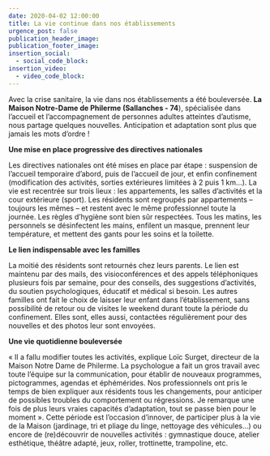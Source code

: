 ```yaml
---
date: 2020-04-02 12:00:00
title: La vie continue dans nos établissements
urgence_post: false
publication_header_image:
publication_footer_image:
insertion_social:
  - social_code_block:
insertion_video:
  - video_code_block:
---
```


Avec la crise sanitaire, la vie dans nos &eacute;tablissements a &eacute;t&eacute; boulevers&eacute;e.&nbsp;**La Maison Notre-Dame de Philerme (Sallanches - 74**), sp&eacute;cialis&eacute;e dans l’accueil et l’accompagnement de personnes adultes atteintes d’autisme, nous partage quelques nouvelles. Anticipation et adaptation sont plus que jamais les mots d’ordre \!

**Une mise en place progressive des directives nationales**

Les directives nationales ont &eacute;t&eacute; mises en place par &eacute;tape : suspension de l’accueil temporaire d’abord, puis de l’accueil de jour, et enfin confinement (modification des activit&eacute;s, sorties ext&eacute;rieures limit&eacute;es &agrave; 2 puis 1 km…). La vie est recentr&eacute;e sur trois lieux : les appartements, les salles d’activit&eacute;s et la cour ext&eacute;rieure (sport). Les r&eacute;sidents sont regroup&eacute;s par appartements – toujours les m&ecirc;mes – et restent avec le m&ecirc;me professionnel toute la journ&eacute;e. Les r&egrave;gles d’hygi&egrave;ne sont bien s&ucirc;r respect&eacute;es. Tous les matins, les personnels se d&eacute;sinfectent les mains, enfilent un masque, prennent leur temp&eacute;rature, et mettent des gants pour les soins et la toilette.

**Le lien indispensable avec les familles**

La moiti&eacute; des r&eacute;sidents sont retourn&eacute;s chez leurs parents. Le lien est maintenu par des mails, des visioconf&eacute;rences et des appels t&eacute;l&eacute;phoniques plusieurs fois par semaine, pour des conseils, des suggestions d’activit&eacute;s, du soutien psychologiques, &eacute;ducatif et m&eacute;dical si besoin. Les autres familles ont fait le choix de laisser leur enfant dans l’&eacute;tablissement, sans possibilit&eacute; de retour ou de visites le weekend durant toute la p&eacute;riode du confinement. Elles sont, elles aussi, contact&eacute;es r&eacute;guli&egrave;rement pour des nouvelles et des photos leur sont envoy&eacute;es.

**Une vie quotidienne boulevers&eacute;e**

&laquo; Il a fallu modifier toutes les activit&eacute;s, explique Loïc Surget, directeur de la Maison Notre Dame de Philerme. La psychologue a fait un gros travail avec toute l’&eacute;quipe sur la communication, pour &eacute;tablir de nouveaux programmes, pictogrammes, agendas et &eacute;ph&eacute;m&eacute;rides. Nos professionnels ont pris le temps de bien expliquer aux r&eacute;sidents tous les changements, pour anticiper de possibles troubles du comportement ou r&eacute;gressions. Je remarque une fois de plus leurs vraies capacit&eacute;s d’adaptation, tout se passe bien pour le moment &raquo;. Cette p&eacute;riode est l’occasion d’innover, de participer plus &agrave; la vie de la Maison (jardinage, tri et pliage du linge, nettoyage des v&eacute;hicules…) ou encore de (re)d&eacute;couvrir de nouvelles activit&eacute;s : gymnastique douce, atelier esth&eacute;tique, th&eacute;&acirc;tre adapt&eacute;, jeux, roller, trottinette, trampoline, etc. &nbsp;